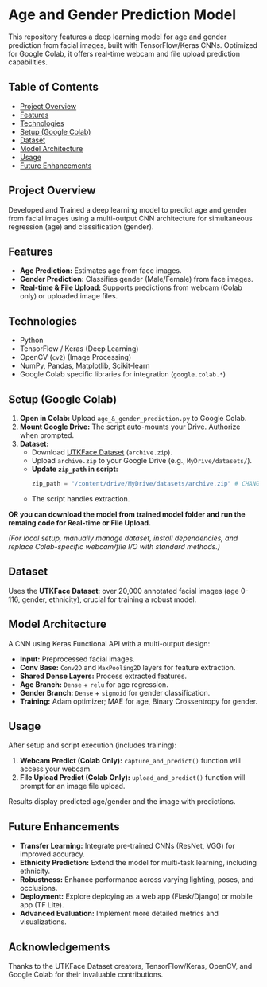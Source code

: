 # Age and Gender Prediction Model

This repository features a deep learning model for age and gender prediction from facial images, built with TensorFlow/Keras CNNs. Optimized for Google Colab, it offers real-time webcam and file upload prediction capabilities.

## Table of Contents

-   [Project Overview](#project-overview)
-   [Features](#features)
-   [Technologies](#technologies)
-   [Setup (Google Colab)](#setup-google-colab)
-   [Dataset](#dataset)
-   [Model Architecture](#model-architecture)
-   [Usage](#usage)
-   [Future Enhancements](#future-enhancements)

## Project Overview

Developed and Trained a deep learning model to predict age and gender from facial images using a multi-output CNN architecture for simultaneous regression (age) and classification (gender).

## Features

-   **Age Prediction:** Estimates age from face images.
-   **Gender Prediction:** Classifies gender (Male/Female) from face images.
-   **Real-time & File Upload:** Supports predictions from webcam (Colab only) or uploaded image files.

## Technologies

-   Python
-   TensorFlow / Keras (Deep Learning)
-   OpenCV (`cv2`) (Image Processing)
-   NumPy, Pandas, Matplotlib, Scikit-learn
-   Google Colab specific libraries for integration (`google.colab.*`)

## Setup (Google Colab)

1.  **Open in Colab:** Upload `age_&_gender_prediction.py` to Google Colab.
2.  **Mount Google Drive:** The script auto-mounts your Drive. Authorize when prompted.
3.  **Dataset:**
    * Download [UTKFace Dataset](https://www.kaggle.com/datasets/jangedubey/utkface-new) (`archive.zip`).
    * Upload `archive.zip` to your Google Drive (e.g., `MyDrive/datasets/`).
    * **Update `zip_path` in script:**
        ```python
        zip_path = "/content/drive/MyDrive/datasets/archive.zip" # CHANGE THIS PATH
        ```
    * The script handles extraction.

  **OR you can download the model from trained model folder and run the remaing code for Real-time or File Upload.**

*(For local setup, manually manage dataset, install dependencies, and replace Colab-specific webcam/file I/O with standard methods.)*

## Dataset

Uses the **UTKFace Dataset**: over 20,000 annotated facial images (age 0-116, gender, ethnicity), crucial for training a robust model.

## Model Architecture

A CNN using Keras Functional API with a multi-output design:

-   **Input:** Preprocessed facial images.
-   **Conv Base:** `Conv2D` and `MaxPooling2D` layers for feature extraction.
-   **Shared Dense Layers:** Process extracted features.
-   **Age Branch:** `Dense` + `relu` for age regression.
-   **Gender Branch:** `Dense` + `sigmoid` for gender classification.
-   **Training:** Adam optimizer; MAE for age, Binary Crossentropy for gender.

## Usage

After setup and script execution (includes training):

1.  **Webcam Predict (Colab Only):** `capture_and_predict()` function will access your webcam.
2.  **File Upload Predict (Colab Only):** `upload_and_predict()` function will prompt for an image file upload.

Results display predicted age/gender and the image with predictions.

## Future Enhancements

-   **Transfer Learning:** Integrate pre-trained CNNs (ResNet, VGG) for improved accuracy.
-   **Ethnicity Prediction:** Extend the model for multi-task learning, including ethnicity.
-   **Robustness:** Enhance performance across varying lighting, poses, and occlusions.
-   **Deployment:** Explore deploying as a web app (Flask/Django) or mobile app (TF Lite).
-   **Advanced Evaluation:** Implement more detailed metrics and visualizations.

## Acknowledgements

Thanks to the UTKFace Dataset creators, TensorFlow/Keras, OpenCV, and Google Colab for their invaluable contributions.
